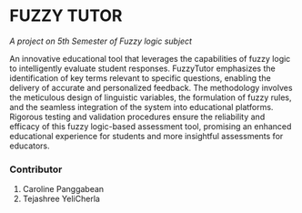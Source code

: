 # FUZZY TUTOR
_A project on 5th Semester of Fuzzy logic subject_

An innovative educational tool that leverages the capabilities of fuzzy logic to intelligently evaluate student responses. FuzzyTutor emphasizes the identification of key terms relevant to specific questions, enabling the delivery of accurate and personalized feedback. The methodology involves the meticulous design of linguistic variables, the formulation of fuzzy rules, and the seamless integration of the system into educational platforms. Rigorous testing and validation procedures ensure the reliability and efficacy of this fuzzy logic-based assessment tool, promising an enhanced educational experience for students and more insightful assessments for educators.

### Contributor
1. Caroline Panggabean
2. Tejashree YeliCherla

